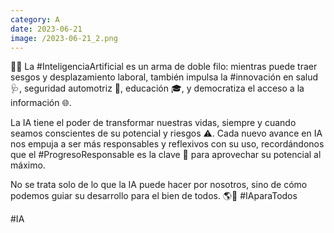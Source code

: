 ```yaml
--- 
category: A 
date: 2023-06-21 
image: /2023-06-21_2.png 
--- 
```


🤖🌐 La #InteligenciaArtificial es un arma de doble filo: mientras puede traer sesgos y desplazamiento laboral, también impulsa la #innovación en salud 🩺, seguridad automotriz 🚗, educación 🎓, y democratiza el acceso a la información 🌐.

La IA tiene el poder de transformar nuestras vidas, siempre y cuando seamos conscientes de su potencial y riesgos ⚠️. Cada nuevo avance en IA nos empuja a ser más responsables y reflexivos con su uso, recordándonos que el #ProgresoResponsable es la clave 🔑 para aprovechar su potencial al máximo.

No se trata solo de lo que la IA puede hacer por nosotros, sino de cómo podemos guiar su desarrollo para el bien de todos. 🌎👥 #IAparaTodos

#IA
